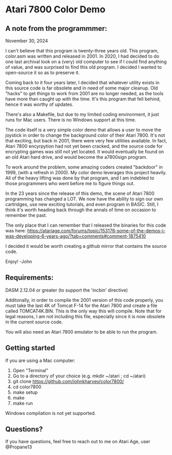 # Atari 7800 Color Demo

## A note from the programmmer:

November 30, 2024

I can't believe that this program is twenty-three years old.  This program, color.asm was written and released in 2001.
In 2020, I had decided to do one last archival look on a (very) old computer to see if I could find anything of value,
and was surprised to find this old program.  I decided I wanted to open-source it so as to preserve it.

Coming back to it four years later, I decided that whatever utility exists in this source code is far obsolete and in
need of some major cleanup.  Old "hacks" to get things to work from 2001 are no longer needed, as the tools have more
than caught up with the time.  It's this program that fell behind, hence it was worthy of updates.

There's also a Makefile, but due to my limited coding environment, it just runs for Mac users.  There is no Windows
support at this time.

The code itself is a very simple color demo that allows a user to move the joystick in order to change the background
color of their Atari 7800.  It's not that exciting, but back in 2001, there were very few utilities available.
In fact, Atari 7800 encyrpytion had not yet been cracked, and the source code for encrypting games was still not yet
located.  It would eventually be found on an old Atari hard drive, and would become the a7800sign program.

To work around the problem, some amazing coders created "backdoor" in 1999, (with a refresh in 2000).  My color demo
leverages this project heavily.  All of the heavy lifting was done by that program, and I am indebted to those
programmers who went before me to figure things out.

In the 23 years since the release of this demo, the scene of Atari 7800 programming has changed a LOT.
We now have the ability to sign our own cartridges, use new exciting tutorials, and even program in BASIC.
Still, I think it's worth heading back through the annals of time on occasion to remember the past.

The only place that I can remember that I released the binaries for this code was here:
https://atariage.com/forums/topic/153178-some-of-the-demos-i-was-developing-6-years-ago/?tab=comments#comment-1875410

I decided it would be worth creating a github mirror that contains the source code.

Enjoy!
  -John

## Requirements:

DASM 2.12.04 or greater (to support the 'incbin' directive)

Additonally, in order to compile the 2001 version of this code properly, you must take the last 4K of Tomcat F-14 for
the Atari 7800 and create a file called TOMCAT4K.BIN.  This is the only way this will compile.  Note that for legal
reasons, I am not including this file, especially since it is now obsolete in the current source code.

You will also need an Atari 7800 emulator to be able to run the program.

## Getting started

If you are using a Mac computer:

1. Open "Terminal"
1. Go to a directory of your choice (e.g. mkdir ~/atari ; cd ~/atari)
1. git clone https://github.com/johnkharvey/color7800/
1. cd color7800
1. make setup
1. make
1. make run

Windows compilation is not yet supported.

## Questions?

If you have questions, feel free to reach out to me on Atari Age, user @Propane13

